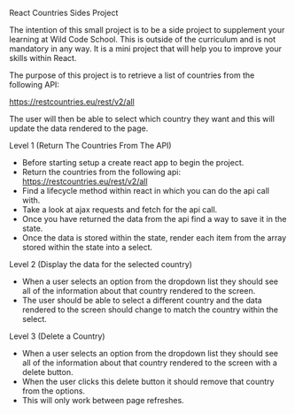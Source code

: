 React Countries Sides Project

The intention of this small project is to be a side project to supplement your learning at Wild Code School. This is outside of the curriculum and is not mandatory in any way. It is a mini project that will help you to improve your skills within React.

The purpose of this project is to retrieve a list of countries from the following API:

https://restcountries.eu/rest/v2/all

The user will then be able to select which country they want and this will update the data rendered to the page.

Level 1 (Return The Countries From The API)
- Before starting setup a create react app to begin the project.
- Return the countries from the following api:
https://restcountries.eu/rest/v2/all
- Find a lifecycle method within react in which you can do the api call with.
- Take a look at ajax requests and fetch for the api call.
- Once you have returned the data from the api find a way to save it in the state.
- Once the data is stored within the state,  render each item from the array stored within the state into a select.

Level 2  (Display the data for the selected country)
- When a user selects an option from the dropdown list they should see all of the information about that country rendered to the screen.
- The user should be able to select a different country and the data rendered to the screen should change to match the country within the select.

Level 3  (Delete a Country)
- When a user selects an option from the dropdown list they should see all of the information about that country rendered to the screen with a delete button.
- When the user clicks this delete button it should remove that country from the options.
- This will only work between page refreshes.
